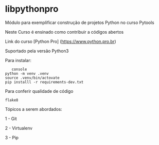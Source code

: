 # libpythonpro
Módulo para exemplificar construção de projetos Python no curso Pytools

Neste Curso é ensinado como contribuir a códigos abertos


Link do curso [Python Pro] (https://www.python.pro.br)

Suportado pela versão Python3

Para instalar: 

```
   console 
python -m venv .venv
source .venv/bin/actovate
pip installl -r requirements-dev.txt

```
   
Para conferir qualidade de código
```console
flake8

```
Tópicos a serem abordados:

1 - Git

2 - Virtualenv

3 - Pip
